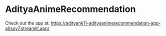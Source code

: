 # AdityaAnimeRecommendation

Check out the app at: https://adityank11-adityaanimerecommendation-app-a0snv7.streamlit.app/
